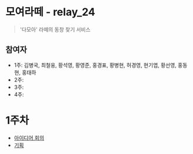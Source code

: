 # 모여라떼 - relay_24
> '다모아' 라떼의 동창 찾기 서비스

## 참여자
- 1주:  김병국, 최철웅, 황석영, 황영준, 홍경표, 황병현, 허경영, 현기엽, 황선영, 홍동현, 홍태하
- 2주: 
- 3주:
- 4주:

# 1주차
- [아이디어 회의](./week1_기획/20200727_아이디어회의.md)
- [기획](#./week1_기획/기획.md)

